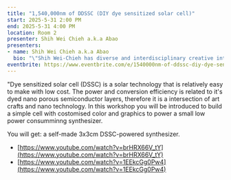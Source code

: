 ```yaml
---
title: "1,540,000nm of DDSSC (DIY dye sensitized solar cell)"
start: 2025-5-31 2:00 PM
end: 2025-5-31 4:00 PM
location: Room 2
presenter: Shih Wei Chieh a.k.a Abao
presenters:
- name: Shih Wei Chieh a.k.a Abao
  bio: "\"Shih Wei-Chieh has diverse and interdisciplinary creative interests, with his works primarily focusing on the physical properties of light. His materials span electronic textiles, solar semiconductors, and laser-based audiovisual installations. He also utilizes a self-developed laser system as a creative tool. Currently, he is pursuing a Ph.D. in the Interdisciplinary Art Program at the Graduate Institute of Applied Arts, National Yang Ming Chiao Tung University.\nShih initiated the \"\"Tribal Against Machine\"\" project, which bridges traditional textile craftsmanship with the international electronic textile community, fostering the integration of traditional arts and technology. He is also actively involved in and facilitates international collaborations within independent art networks, establishing unconventional interdisciplinary connections. For instance, he organized the international online residency \"\"Having Friends in The Future\"\" for the National Taiwan Craftsmenship Research and Development Institute in 2020/2021. Additionally, his research project, Non-Governmental Matters, explores and investigates independent interdisciplinary art camps and gatherings, examining the positive impacts of such international and cross-disciplinary exchanges.\nShih's work has garnered international recognition. His project \"\"Laser Dye Project\"\" was awarded the grand prize at Reshape 2019 in Barcelona and featured in deTour 2019 in Hong Kong. His electronic textile piece, \"\"I Am Very Happy I Hope You Are Too,\"\" was exhibited at the Taipei Digital Art Festival and the \"\"Hello World\"\" exhibition at the University of Sydney. In 2023, his work \"\"The Mind of A Greenhouse\"\" was showcased at \"\"The Energy Giveaway at the Humuspunk Library\"\" in Zurich, an exhibition jointly organized by Hackteria and Regenerative Energy Communities.\"\""
eventbrite: https://www.eventbrite.com/e/1540000nm-of-ddssc-diy-dye-sensitized-solar-cell-tickets-1246809784629?aff=oddtdtcreator
---
```


"Dye sensitized solar cell (DSSC) is a solar technology that is relatively easy to make with low cost. The power and conversion efficiency is related to it's dyed nano porous semiconductor layers, therefore it is a intersection of art crafts and nano technology. In this workshop you will be introduced to build a simple cell with costomised color and graphics to power a small low power consumminng synthesizer.

You will get: a self-made 3x3cm DSSC-powered synthesizer.

- [https://www.youtube.com/watch?v=brHRX66V_tY](https://www.youtube.com/watch?v=brHRX66V_tY)
- [https://www.youtube.com/watch?v=1EEkcGg0Pw4](https://www.youtube.com/watch?v=1EEkcGg0Pw4)
